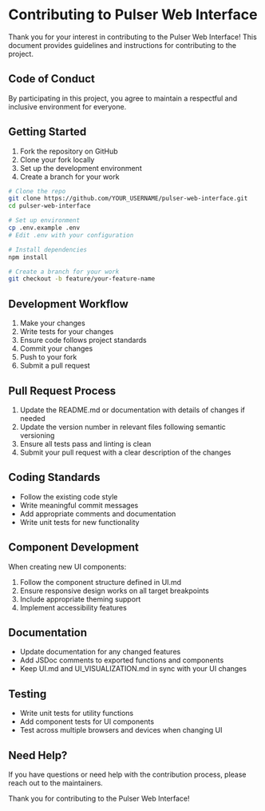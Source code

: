 # Contributing to Pulser Web Interface

Thank you for your interest in contributing to the Pulser Web Interface! This document provides guidelines and instructions for contributing to the project.

## Code of Conduct

By participating in this project, you agree to maintain a respectful and inclusive environment for everyone.

## Getting Started

1. Fork the repository on GitHub
2. Clone your fork locally
3. Set up the development environment
4. Create a branch for your work

```bash
# Clone the repo
git clone https://github.com/YOUR_USERNAME/pulser-web-interface.git
cd pulser-web-interface

# Set up environment
cp .env.example .env
# Edit .env with your configuration

# Install dependencies
npm install

# Create a branch for your work
git checkout -b feature/your-feature-name
```

## Development Workflow

1. Make your changes
2. Write tests for your changes
3. Ensure code follows project standards
4. Commit your changes
5. Push to your fork
6. Submit a pull request

## Pull Request Process

1. Update the README.md or documentation with details of changes if needed
2. Update the version number in relevant files following semantic versioning
3. Ensure all tests pass and linting is clean
4. Submit your pull request with a clear description of the changes

## Coding Standards

- Follow the existing code style
- Write meaningful commit messages
- Add appropriate comments and documentation
- Write unit tests for new functionality

## Component Development

When creating new UI components:

1. Follow the component structure defined in UI.md
2. Ensure responsive design works on all target breakpoints
3. Include appropriate theming support
4. Implement accessibility features

## Documentation

- Update documentation for any changed features
- Add JSDoc comments to exported functions and components
- Keep UI.md and UI_VISUALIZATION.md in sync with your UI changes

## Testing

- Write unit tests for utility functions
- Add component tests for UI components
- Test across multiple browsers and devices when changing UI

## Need Help?

If you have questions or need help with the contribution process, please reach out to the maintainers.

Thank you for contributing to the Pulser Web Interface!
